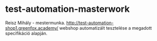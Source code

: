 # test-automation-masterwork
Reisz Mihály - mestermunka. http://test-automation-shop1.greenfox.academy/ webshop automatizált tesztelése a megadott specifikáció alapján.
